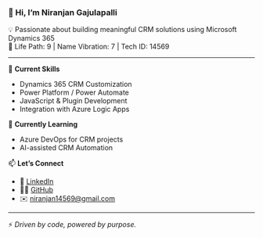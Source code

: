 ### 👋 Hi, I’m Niranjan Gajulapalli  
💡 Passionate about building meaningful CRM solutions using Microsoft Dynamics 365  
🔢 Life Path: 9 | Name Vibration: 7 | Tech ID: 14569

---

🔧 **Current Skills**
- Dynamics 365 CRM Customization
- Power Platform / Power Automate
- JavaScript & Plugin Development
- Integration with Azure Logic Apps

🌱 **Currently Learning**
- Azure DevOps for CRM projects
- AI-assisted CRM Automation

📫 **Let’s Connect**  
- 💼 [LinkedIn](https://www.linkedin.com/in/niranjan-gajulapalli-572312215/)
- 🧑‍💻 [GitHub](https://github.com/niranjan14569)  
- ✉️ niranjan14569@gmail.com

---

⚡ *Driven by code, powered by purpose.*
